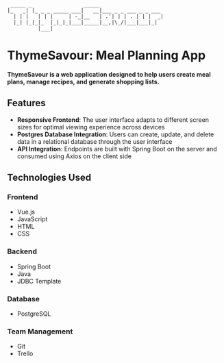 ```                                             
 _____ _                 _____                     
|_   _| |_ _ _ _____ ___|   __|___ _ _ ___ _ _ ___ 
  | | |   | | |     | -_|__   | .'| | | . | | |  _|
  |_| |_|_|_  |_|_|_|___|_____|__,|\_/|___|___|_|  
          |___|                                    
``` 
# ThymeSavour: Meal Planning App  
**ThymeSavour is a web application designed to help users create meal plans, manage recipes, and generate shopping lists.**
## Features  
* **Responsive Frontend**: The user interface adapts to different screen sizes for optimal viewing experience across devices
* **Postgres Database Integration**: Users can create, update, and delete data in a relational database through the user interface
* **API Integration**: Endpoints are built with Spring Boot on the server and consumed using Axios on the client side
## Technologies Used  
### Frontend  
* Vue.js  
* JavaScript  
* HTML  
* CSS  
### Backend  
* Spring Boot  
* Java  
* JDBC Template  
### Database  
* PostgreSQL  
### Team Management  
* Git  
* Trello  
